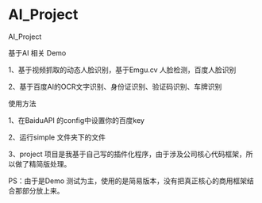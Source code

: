 # AI_Project
AI_Project

基于AI 相关 Demo

1、基于视频抓取的动态人脸识别，基于Emgu.cv 人脸检测，百度人脸识别

2、基于百度AI的OCR文字识别、身份证识别、验证码识别、车牌识别

使用方法

1、在BaiduAPI 的config中设置你的百度key

2、运行simple 文件夹下的文件

3、project 项目是我基于自己写的插件化程序，由于涉及公司核心代码框架，所以做了精简版处理。

PS：由于是Demo 测试为主，使用的是简易版本，没有把真正核心的商用框架结合那部分放上来。
